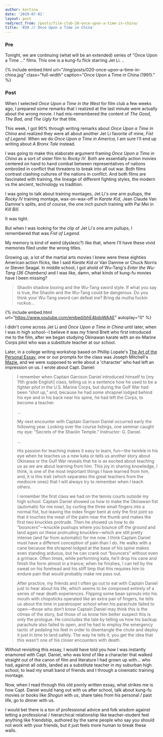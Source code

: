 ```yaml
---
author: kortina
date: '2019-07-01'
layout: post
redirect_from: /posts/film-club-20-once-upon-a-time-in-china/
title: '#20 // Once Upon a Time in China'
---
```


### Pre

Tonight, we are continuing (what will be an extended) series of "Once Upon a Time ..." films. This
one is a kung-fu flick starring Jet Li.
..

{% include embed.html url="/img/posts/020-once-upon-a-time-in-china.jpg" class="full-width"
caption="Once Upon a Time in China (1991)." %}

### Post

When I selected _Once Upon a Time in the West_ for film club a few weeks ago, I prepared
some remarks that I realized at the last minute were actually about the wrong movie. I had mis-remembered the content of _The Good, The Bad, and The Ugly_ for that title.

This week, I got 90% through writing remarks about _Once Upon a Time in China_ and realized they
were all about another Jet Li favorite of mine, _Fist of Legend_. When we do _Once Upon a Time in
America_, I am sure I'll end up writing about _A Bronx Tale_ instead.

I was going to make this elaborate argument framing _Once Upon a Time in China_ as a sort of sister film to _Rocky IV_. Both are essentially action movies centered on hand to hand combat between representatives of
nations embroiled in conflict that threatens to break into all out war. Both films contrast
clashing cultures of the nations in conflict. And both films are fascinated with training, the lineage of
different fighting styles, the modern vs the ancient, technology vs tradition.

I was going to talk about training montages, Jet Li's one arm pullups, the _Rocky IV_
training montage, wax-on-wax-off in _Karate Kid_, Jean Claude Van Damme's splits, and of course, the
one inch punch training with Pai Mei in _Kill Bill._

It was tight.

But when I was looking for the clip of Jet Li's one arm pullups, I remembered that was _Fist of
Legend_.

My memory is kind of weird (dyslexic?) like that, where I'll have these vivid memories filed under the wrong
titles.

Growing up, a lot of the martial arts movies I knew were these eighties American action flicks, like
I said _Karate Kid_ or Van Damme or Chuck Norris or Steven Seagal. In middle school, I got ahold of Wu-Tang's _Enter the Wu-Tang (36 Chambers)_ and I was like, damn, what kinds of kung-fu movies have I been
missing?

> Shaolin shadow boxing and the Wu-Tang sword style. If what you say is true, the Shaolin
> and the Wu-Tang could be dangerous. Do you think your Wu-Tang sword can defeat me? Bring da mutha
> fuckin ruckus...

{% include embed.html url="https://www.youtube.com/embed/bhE4bdoWAAE" autoplay="0" %}

I didn't come across Jet Li and _Once Upon a Time in China_ until later, when I was in high
school--I believe it was my friend Brett who first introduced me to the film, after we began
studying Okinawan karate with an ex-Marine Corps pilot who was a substitute teacher at our school.

Later, in a college writing workshop based on Phillip Lopate's [The Art of the Personal
Essay](https://www.amazon.com/Art-Personal-Essay-Anthology-Classical/dp/038542339X?tag=kortina0e-20),
one or our prompts for the class was Joseph Mitchell's [Mazie](https://www.newyorker.com/magazine/1940/12/21/mazie), and we were supposed to write about a 'character' who had left an impression on us. I wrote about Capt. Daniel:

> I remember when Captain Garrison Daniel introduced himself to \[my 11th grade English] class, telling us in a sentence how he used to be a fighter pilot in the U.S. Marine Corps, but during the Gulf War had been “shot up,” and, because he had some shrapnel lodged behind his eye and in his back near his spine, he had left the Corps, to become a teacher.
>
> ...
>
> My next encounter with Captain Garrison Daniel occurred early the following year. Looking over the course listings, one seminar caught my eye: “Secrets of the Shaolin Temple.” Instructor: G. Daniel.
>
> ...
>
> His passion for teaching makes it easy to learn, fun—the twinkle in his eye when he teaches us a new kata or tells us another story about Okinawa or the Gulf War reveals that he is as excited about teaching us as we are about learning from him. This joy in sharing knowledge, I think, is one of the most important things I have learned from him, and, it is this trait (which separates the great teachers from the mediocre ones) that I will always try to remember when I teach others.
>
> I remember the first class we had on the tennis courts outside my high school. Captain Daniel showed us how to make the Okinawan fist (automatic for me now), by curling the three small fingers into a normal fist, but leaving the index finger bent at only the first joint so that it touches the meat of the palm near the thumb and makes the first two knuckles protrude. Then he showed us how to do “bouncers”—knuckle pushups where you bounce off the ground and land again on these protruding knuckles—which are still pretty intense (and far from automatic) for me now. I think Captain Daniel must have a different conception of pain than I do. He walks with a cane because the shrapnel lodged at the base of his spine makes even standing arduous, but he can crank out “bouncers” without even a grimace. Often times, while performing kata, he’ll drop his cane and finish the form almost in a trance; when he finishes, I can tell by the sweat on his forehead and his stiff limp that this requires him to endure pain that would probably make me pass out.
>
> After practice, my friends and I often go out to eat with Captain Daniel just to hear about his life, which seems to be composed entirely of a series of near death experiences. Flipping some bean sprouts into his mouth with chopsticks operated like an extra pair of fingers, he tells us about the time in paratrooper school when his parachute failed to open—those who don’t know Captain Daniel may think this is the climax of the story, but those of us know him better suspect this is only the prologue. He concludes the tale by telling us how his backup parachute also failed to open, and he had to employ the emergency tactic of pedaling his feet in order to disentangle the chute and deploy it just in time to land safely. The way he tells it, you get the idea that this wasn’t one of his closer encounters with death.

Without revisiting this essay, I would have told you how
I was instantly enamored with Capt. Daniel, who was kind of like a character that walked straight out of the canon of film and literature I had grown up with... who had, against all odds, landed as a substitute teacher in my suburban high school, to lead my small band of friends and I through a cinematic training montage.

Now, when I read through this old poorly written essay, what strikes me is how Capt. Daniel would
hang out with us after school, talk about kung-fu movies or books like _Shogun_ with us, share tales
from his personal / past life, go to dinner with us.

I would bet there is a ton of professional advice and folk wisdom against letting a professional /
hierarchical relationship like teacher-student feel anything like friendship, authored by the same
people who say you should not work with your friends, but it just feels more human to break these
walls.